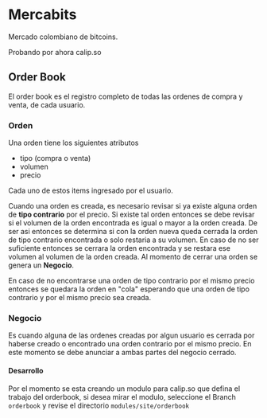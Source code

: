 # Mercabits

Mercado colombiano de bitcoins.

Probando por ahora calip.so

## Order Book

El order book es el registro completo de todas las ordenes de compra y venta, de cada usuario.

### Orden

Una orden tiene los siguientes atributos

 * tipo (compra o venta)
 * volumen
 * precio

Cada uno de estos items ingresado por el usuario.

Cuando una orden es creada, es necesario revisar si ya existe alguna orden de **tipo contrario** por el precio.
Si existe tal orden entonces se debe revisar si el volumen de la orden encontrada es igual o mayor a la orden creada. De ser asi entonces
se determina si con la orden nueva queda cerrada la orden de tipo contrario encontrada o solo restaria a su volumen. En caso de no ser suficiente entonces
se cerrara la orden encontrada y se restara ese volumen al volumen de la orden creada. Al momento de cerrar una orden se genera un **Negocio**.

En caso de no encontrarse una orden de tipo contrario por el mismo precio entonces se quedara la orden en "cola" esperando que una orden de tipo contrario
y por el mismo precio sea creada.

### Negocio
Es cuando alguna de las ordenes creadas por algun usuario es cerrada por haberse creado o encontrado una orden contrario por el mismo precio. 
En este momento se debe anunciar a ambas partes del negocio cerrado.


#### Desarrollo
Por el momento se esta creando un modulo para calip.so que defina el trabajo del orderbook, si desea mirar el modulo, seleccione el Branch `orderbook` y revise el directorio `modules/site/orderbook`